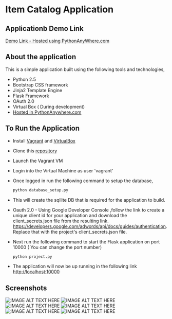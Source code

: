 # Item Catalog Application

## Applicationb Demo Link

  [Demo Link - Hosted using PythonAnyWhere.com](http://vinfosys9677.pythonanywhere.com/)
  
## About the application

  This is a simple application built using the following tools and technologies,
  
  * Python 2.5
  * Bootstrap CSS framework
  * Jinja2 Template Engine
  * Flask Framework
  * OAuth 2.0
  * Virtual Box ( During development)
  * [Hosted in PythonAnywhere.com](https://www.pythonanywhere.com)

## To Run the Application

  * Install [Vagrant](https://www.vagrantup.com/) and [VirtualBox](https://www.virtualbox.org/)
  * Clone this [repository](https://github.com/VinodhThiagarajan1309/item-catalog)
  * Launch the Vagrant VM
  * Login into the Virtual Machine as user 'vagrant'
  * Once logged in run the following command to setup the database,
      
      ```python
      python database_setup.py
      ```
  * This will create the sqllite DB that is required for the application to build.
  * Oauth 2.0  - Using Google Developer Console ,follow the link to create a unique client id for your application and
  download the client_secrets.json file from the resulting link.
  https://developers.google.com/adwords/api/docs/guides/authentication. 
  Replace that with the project's client_secrets.json file.
  * Next run the following command to start the Flask application on port 10000 ( You can change the port number)
      
      ```python
      python project.py
      ```

  * The application will now be up running in the following link [http://localhost:10000](http://localhost:10000)

## Screenshots

![IMAGE ALT TEXT HERE](https://s20.postimg.org/enzlazvnx/image.jpg)
![IMAGE ALT TEXT HERE](https://s20.postimg.org/6tyzplnv1/image.jpg)
![IMAGE ALT TEXT HERE](https://s20.postimg.org/v977qnmrx/image.png)
![IMAGE ALT TEXT HERE](https://s20.postimg.org/7tpalb30t/image.png)
![IMAGE ALT TEXT HERE](https://s20.postimg.org/lyqi9dmod/image.png)
![IMAGE ALT TEXT HERE](https://s20.postimg.org/bne5gpuz1/image.png)


    
